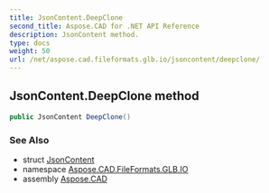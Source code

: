 ```yaml
---
title: JsonContent.DeepClone
second_title: Aspose.CAD for .NET API Reference
description: JsonContent method. 
type: docs
weight: 50
url: /net/aspose.cad.fileformats.glb.io/jsoncontent/deepclone/
---
```

## JsonContent.DeepClone method

```csharp
public JsonContent DeepClone()
```

### See Also

* struct [JsonContent](../)
* namespace [Aspose.CAD.FileFormats.GLB.IO](../../jsoncontent/)
* assembly [Aspose.CAD](../../../)


